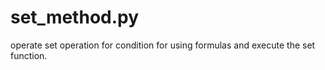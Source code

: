 # set_method.py
operate set operation for condition for using formulas and execute the set function.
